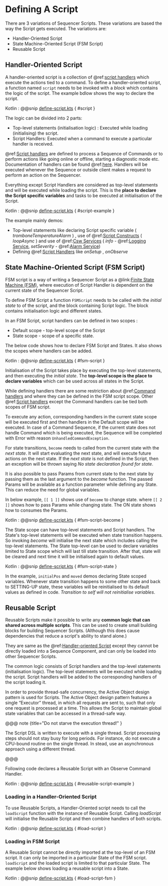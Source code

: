 # Defining A Script
 
There are 3 variations of Sequencer Scripts. These variations are based the way the Script gets executed. The variations are:

- Handler-Oriented Script
- State Machine-Oriented Script (FSM Script)
- Reusable Script

## Handler-Oriented Script

A handler-oriented script is a collection of @ref:[script handlers](handlers.md) which execute the actions tied to a command. 
To define a handler-oriented script, a function named `script` needs to be invoked with a *block* which contains the logic of the script.
The example bdlow shows the way to declare the script.

Kotlin
:   @@snip [define-script.kts](../../../../../../../examples/src/main/kotlin/esw/ocs/scripts/examples/paradox/DefineScriptExample.kts) { #script }
 
The logic can be divided into 2 parts:

- Top-level statements (initialisation logic) : Executed while loading (initialising) the script.
- Script Handlers: Executed when a command to execute a particular handler is received.

@ref:[Script handlers](handlers.md) are defined to process a Sequence of Commands or to perform actions like going online or offline, starting a diagnostic mode etc.
Documentation of handlers can be found @ref:[here](handlers.md). Handlers will be executed whenever the Sequence or outside client makes a request to perform an action
on the Sequencer.

Everything except Script Handlers are considered as top-level statements and will be executed while loading the script.
This is the **place to declare the Script specific variables** and tasks to be executed at initialisation of the Script.

Kotlin
:   @@snip [define-script.kts](../../../../../../../examples/src/main/kotlin/esw/ocs/scripts/examples/paradox/DefineScriptExample.kts) { #script-example }

The example mainly demos:

- Top-level statements like declaring Script specific variable ( *tromboneTemperatureAlarm* ) , use of @ref:[Script Constructs](../script-constructs.md) ( *loopAsync* ) and
use of @ref:[Csw Services](../csw-services.md) ( *info* - @ref:[Logging Service](../services/logging-service.md),
*setSeverity* - @ref:[Alarm Service](../services/alarm-service.md))
- Defining @ref:[Script Handlers](handlers.md) like *onSetup* , *onObserve*

## State Machine-Oriented Script (FSM Script)

FSM script is a way of writing a Sequencer Script as a @link:[Finite State Machine (FSM)](https://en.wikipedia.org/wiki/Finite-state_machine), where execution of
Script Handler is dependent on the current state of the Sequencer Script.   

To define FSM Script a function `FSMScript` needs to be called with the *initial state* to of the script, and the block containing Script logic.
The block contains initialisation logic and different states.

In an FSM Script, script handlers can be defined in two scopes :

- Default scope - top-level scope of the Script 
- State scope - scope of a specific state.

The below code shows how to declare FSM Script and States. It also shows the scopes where handlers can be added.

Kotlin
:   @@snip [define-script.kts](../../../../../../../examples/src/main/kotlin/esw/ocs/scripts/examples/paradox/DefineScriptExample.kts) { #fsm-script }

Initialisation of the Script takes place by executing the top-level statements, and then executing the *initial state*. 
The **top-level scope is the place to declare variables** which can be used across all states in the Script. 

While defining handlers there are some restriction about @ref:[Command handlers](handlers.md#command-handlers) and where they can be defined in the FSM script scope.
Other @ref:[Script handlers](handlers.md) except the Command handlers can be tied both scopes of FSM script.

To execute any action, corresponding handlers in the current state scope will be executed first and then handlers in the Default scope will be executed.
In case of a Command Sequence, if the current state does not handle Command which is being executed, the Sequence will be completed with Error with reason
`UnhandledCommandException`.

For state transitions, `become` needs to called from the current state with the *next state*. It will start evaluating the next state, and will execute future actions on the
next state. If the *next state* is not defined in the Script, then an exception will be thrown saying *No state declaration found for state*.

It is also possible to pass Params from current state to the next state by passing them as the last argument to the *become* function. The passed Params will be available as a
function parameter while defining any State.  This can reduce the need for global variables.

In below example, `[[ 1 ]]` shows use of `become` to change state. where `[[ 2 ]]` shows how to pass Params while changing state. 
The ON state shows how to consumes the Params.

Kotlin
:   @@snip [define-script.kts](../../../../../../../examples/src/main/kotlin/esw/ocs/scripts/examples/paradox/DefineScriptExample.kts) { #fsm-script-become }

The State scope can have top-level statements and Script handlers. The State's top-level statements will be executed when state transition happens. So invoking *become*
will initialise the next state which includes calling the top-level statements. The State top-level can be used to declare variables limited to State scope which will 
last till state transition. After that, state will be cleared and next time it will be initialised again to default values. 

Kotlin
:   @@snip [define-script.kts](../../../../../../../examples/src/main/kotlin/esw/ocs/scripts/examples/paradox/DefineScriptExample.kts) { #fsm-script-state }

In the example, `initialPos` and `moved` demos declaring State scoped variables. Whenever state transition happens to some other state and back to SETTING-UP state,
these variables will be reinitialised to its default values as defined in code.
*Transition to self will not reinitialise variables*.      

## Reusable Script

Reusable Scripts make it possible to write any **common logic that can shared across multiple scripts**. This can be used to create small building blocks for building
Sequencer Scripts. (Although this does cause dependencies that reduce a script's ability to stand alone.)
 
They are same as the @ref:[Handler-oriented Script](#handler-oriented-script) except they cannot be directly loaded into a Sequence Component, and can only be loaded into
other Sequencer Scripts.

The common logic consists of Script handlers and the top-level statements (initialisation logic). The top-level statements will be executed while
loading the script. Script handlers will be added to the corresponding handlers of the script loading it.

In order to provide thread-safe concurrency, the Active Object design pattern is used for Scripts. The Active Object design pattern features a 
single “Executor” thread, in which all requests are sent to, such that only one request is processed at a time. This allows the 
Script to maintain global state variables that can be accessed in a thread-safe way.
 
@@@ note {title="Do not starve the execution thread!" }
 
The Script DSL is written to execute with a single thread. Script processing steps should not stay busy for long periods.
For instance, do not execute a CPU-bound routine on the single thread. In stead, use an asynchronous approach using a
different thread.
 
@@@

Following code declares a Reusable Script with an Observe Command Handler.

Kotlin
:   @@snip [define-script.kts](../../../../../../../examples/src/main/kotlin/esw/ocs/scripts/examples/paradox/DefineScriptExample.kts) { #reusable-script-example }

### Loading in a Handler-Oriented Script

To use Reusable Scripts, a Handler-Oriented script needs to call the `loadScript` function with the instance of Reusable Script. Calling *loadScript* will initialise
the Reusable Script and then combine handlers of both scripts.

Kotlin
:   @@snip [define-script.kts](../../../../../../../examples/src/main/kotlin/esw/ocs/scripts/examples/paradox/DefineScriptExample.kts) { #load-script }

### Loading in FSM Script

A Reusable Script cannot be directly imported at the top-level of an FSM script. It can only be imported in a particular State of the FSM script.
`loadScript` and the loaded script is limited to that particular State. The example below shows loading a reusable script into a State.

Kotlin
:   @@snip [define-script.kts](../../../../../../../examples/src/main/kotlin/esw/ocs/scripts/examples/paradox/DefineScriptExample.kts) { #load-script-fsm }


